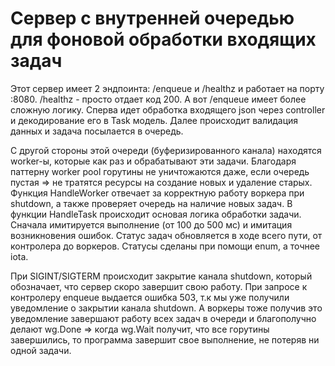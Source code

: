 # Сервер с внутренней очередью для фоновой обработки входящих задач
Этот сервер имеет 2 эндпоинта: /enqueue и /healthz и работает на порту :8080. /healthz - просто отдает код 200. А вот /enqueue имеет более сложную логику. Сперва идет обработка входящего json через controller и декодирование его в Task модель. Далее происходит валидация данных и задача посылается в очередь.

С другой стороны этой очереди (буферизированного канала) находятся worker-ы, которые как раз и обрабатывают эти задачи. Благодаря паттерну worker pool горутины не уничтожаются даже, если очередь пустая => не тратятся ресурсы на создание новых и удаление старых. Функция HandleWorker отвечает за корректную работу воркера при shutdown, а также проверяет очередь на наличие новых задач. В функции HandleTask происходит основая логика обработки задачи. Сначала имитируется выполнение (от 100 до 500 мс) и имитация возникновения ошибок. 
Статус задач обновляется в ходе всего пути, от контролера до воркеров. Cтатусы сделаны при помощи enum, а точнее iota. 

При SIGINT/SIGTERM происходит закрытие канала shutdown, который обозначает, что сервер скоро завершит свою работу. При запросе к контролеру enqueue выдается ошибка 503, т.к мы уже получили уведомление о закрытии канала shutdown. А воркеры тоже получив это уведомление завершают работу всех задач в очереди и благополучно делают wg.Done => когда wg.Wait получит, что все горутины завершились, то программа завершит свое выполнение, не потеряв ни одной задачи.  
